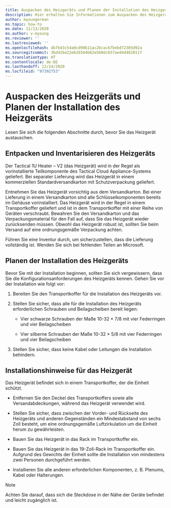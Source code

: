 ```yaml
---
title: Auspacken des Heizgeräts und Planen der Installation des Heizgeräts
description: Hier erhalten Sie Informationen zum Auspacken des Heizgeräts und zum Planen der Installation des Heizgeräts.
author: myoungerman
ms.topic: how-to
ms.date: 11/13/2020
ms.author: v-myoung
ms.reviewer: ''
ms.lastreviewed: ''
ms.openlocfilehash: 4b7b43c54a0cd90b11ac2bcacb7bebd72305d92a
ms.sourcegitcommit: 3bd42be22e626564b62e560dc037aed4d462011f
ms.translationtype: HT
ms.contentlocale: de-DE
ms.lasthandoff: 12/14/2020
ms.locfileid: "97392753"
---
```

# <a name="unpack-the-heater-and-plan-the-heater-installation"></a>Auspacken des Heizgeräts und Planen der Installation des Heizgeräts

Lesen Sie sich die folgenden Abschnitte durch, bevor Sie das Heizgerät austauschen.

## <a name="unpacking-and-taking-inventory-of-the-heater"></a>Entpacken und Inventarisieren des Heizgeräts

Der Tactical 1U Heater – V2 (das Heizgerät) wird in der Regel als vorinstallierte Teilkomponente des Tactical Cloud Appliance-Systems geliefert.
Bei separater Lieferung wird das Heizgerät in einem kommerziellen Standardversandkarton mit Schutzverpackung geliefert.

Entnehmen Sie das Heizgerät vorsichtig aus dem Versandkarton. Bei einer Lieferung in einem Versandkarton sind alle Schlüsselkomponenten bereits im Gehäuse vorinstalliert. Das Heizgerät wird in der Regel in einem Transportkoffer geliefert und ist in dem Transportkoffer mit einer Reihe von Geräten verschraubt. Bewahren Sie den Versandkarton und das Verpackungsmaterial für den Fall auf, dass Sie das Heizgerät wieder zurücksenden müssen. Obwohl das Heizgerät robust ist, sollten Sie beim Versand auf eine ordnungsgemäße Verpackung achten.

Führen Sie eine Inventur durch, um sicherzustellen, dass die Lieferung vollständig ist. Wenden Sie sich bei fehlenden Teilen an Microsoft.

## <a name="heater-installation-planning"></a>Planen der Installation des Heizgeräts

Bevor Sie mit der Installation beginnen, sollten Sie sich vergewissern, dass Sie die Konfigurationsanforderungen des Heizgeräts kennen. Gehen Sie vor der Installation wie folgt vor:

1.  Bereiten Sie den Transportkoffer für die Installation des Heizgeräts vor.

2.  Stellen Sie sicher, dass alle für die Installation des Heizgeräts erforderlichen Schrauben und Beilagscheiben bereit liegen:

    -   Vier schwarze Schrauben der Maße 10-32 × 7/8 mit vier Federringen und vier Beilagscheiben

    -   Vier silberne Schrauben der Maße 10-32 × 5/8 mit vier Federringen und vier Beilagscheiben

3.  Stellen Sie sicher, dass keine Kabel oder Leitungen die Installation behindern.

## <a name="heater-installation-notes"></a>Installationshinweise für das Heizgerät

Das Heizgerät befindet sich in einem Transportkoffer, der die Einheit schützt.

-   Entfernen Sie den Deckel des Transportkoffers sowie alle Versandabdeckungen, während das Heizgerät verwendet wird.

-   Stellen Sie sicher, dass zwischen der Vorder- und Rückseite des Heizgeräts und anderen Gegenständen ein Mindestabstand von sechs Zoll besteht, um eine ordnungsgemäße Luftzirkulation um die Einheit herum zu gewährleisten.

-   Bauen Sie das Heizgerät in das Rack im Transportkoffer ein.

-   Bauen Sie das Heizgerät in das 19-Zoll-Rack im Transportkoffer ein. Aufgrund des Gewichts der Einheit sollte die Installation von mindestens zwei Personen durchgeführt werden.

-   Installieren Sie alle anderen erforderlichen Komponenten, z. B. Plenums, Kabel oder Halterungen.

> [!NOTE]
> Achten Sie darauf, dass sich die Steckdose in der Nähe der Geräte befindet und leicht zugänglich ist.

